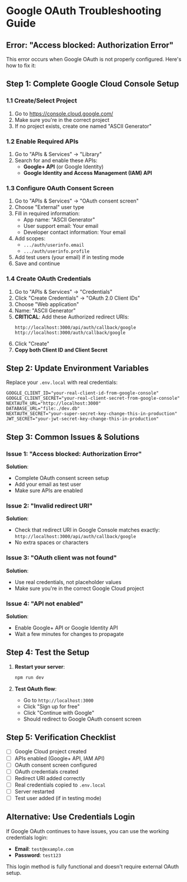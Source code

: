 # Google OAuth Troubleshooting Guide

## Error: "Access blocked: Authorization Error"

This error occurs when Google OAuth is not properly configured. Here's how to fix it:

## Step 1: Complete Google Cloud Console Setup

### 1.1 Create/Select Project
1. Go to https://console.cloud.google.com/
2. Make sure you're in the correct project
3. If no project exists, create one named "ASCII Generator"

### 1.2 Enable Required APIs
1. Go to "APIs & Services" → "Library"
2. Search for and enable these APIs:
   - **Google+ API** (or Google Identity)
   - **Google Identity and Access Management (IAM) API**

### 1.3 Configure OAuth Consent Screen
1. Go to "APIs & Services" → "OAuth consent screen"
2. Choose "External" user type
3. Fill in required information:
   - App name: "ASCII Generator"
   - User support email: Your email
   - Developer contact information: Your email
4. Add scopes:
   - `.../auth/userinfo.email`
   - `.../auth/userinfo.profile`
5. Add test users (your email) if in testing mode
6. Save and continue

### 1.4 Create OAuth Credentials
1. Go to "APIs & Services" → "Credentials"
2. Click "Create Credentials" → "OAuth 2.0 Client IDs"
3. Choose "Web application"
4. Name: "ASCII Generator"
5. **CRITICAL**: Add these Authorized redirect URIs:
   ```
   http://localhost:3000/api/auth/callback/google
   http://localhost:3000/auth/callback/google
   ```
6. Click "Create"
7. **Copy both Client ID and Client Secret**

## Step 2: Update Environment Variables

Replace your `.env.local` with real credentials:

```env
GOOGLE_CLIENT_ID="your-real-client-id-from-google-console"
GOOGLE_CLIENT_SECRET="your-real-client-secret-from-google-console"
NEXTAUTH_URL="http://localhost:3000"
DATABASE_URL="file:./dev.db"
NEXTAUTH_SECRET="your-super-secret-key-change-this-in-production"
JWT_SECRET="your-jwt-secret-key-change-this-in-production"
```

## Step 3: Common Issues & Solutions

### Issue 1: "Access blocked: Authorization Error"
**Solution**: 
- Complete OAuth consent screen setup
- Add your email as test user
- Make sure APIs are enabled

### Issue 2: "Invalid redirect URI"
**Solution**:
- Check that redirect URI in Google Console matches exactly: `http://localhost:3000/api/auth/callback/google`
- No extra spaces or characters

### Issue 3: "OAuth client was not found"
**Solution**:
- Use real credentials, not placeholder values
- Make sure you're in the correct Google Cloud project

### Issue 4: "API not enabled"
**Solution**:
- Enable Google+ API or Google Identity API
- Wait a few minutes for changes to propagate

## Step 4: Test the Setup

1. **Restart your server**:
   ```bash
   npm run dev
   ```

2. **Test OAuth flow**:
   - Go to `http://localhost:3000`
   - Click "Sign up for free"
   - Click "Continue with Google"
   - Should redirect to Google OAuth consent screen

## Step 5: Verification Checklist

- [ ] Google Cloud project created
- [ ] APIs enabled (Google+ API, IAM API)
- [ ] OAuth consent screen configured
- [ ] OAuth credentials created
- [ ] Redirect URI added correctly
- [ ] Real credentials copied to `.env.local`
- [ ] Server restarted
- [ ] Test user added (if in testing mode)

## Alternative: Use Credentials Login

If Google OAuth continues to have issues, you can use the working credentials login:

- **Email**: `test@example.com`
- **Password**: `test123`

This login method is fully functional and doesn't require external OAuth setup.
